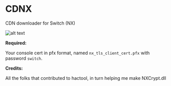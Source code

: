 # CDNX
CDN downloader for Switch (NX)

![alt text](https://i.imgur.com/makUBiU.png?2 "CDNX")

**Required:**

Your console cert in pfx format, named `nx_tls_client_cert.pfx` with password `switch`. 

**Credits:**
 
 All the folks that contributed to hactool, in turn helping me make NXCrypt.dll